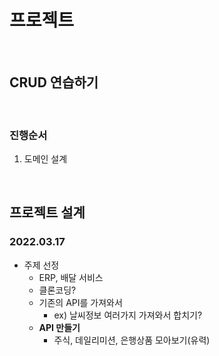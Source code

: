 # 프로젝트

<br>

## CRUD 연습하기


<br>

### 진행순서
1. 도메인 설계 


<br>

##  프로젝트 설계

### 2022.03.17

- 주제 선정 
    - ERP, 배달 서비스 
    - 클론코딩?
    - 기존의 API를 가져와서 
        - ex) 날씨정보 여러가지 가져와서 합치기? 
    - **API 만들기** 
        - 주식, 데일리미션, 은행상품 모아보기(유력) 
    
    
<br>




<br><br>
